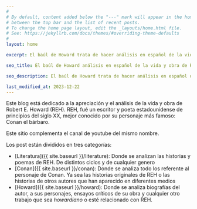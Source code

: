 ```yaml
---
#
# By default, content added below the "---" mark will appear in the home page
# between the top bar and the list of recent posts.
# To change the home page layout, edit the _layouts/home.html file.
# See: https://jekyllrb.com/docs/themes/#overriding-theme-defaults
#
layout: home

excerpt: El baúl de Howard trata de hacer análisis en español de la vida y obra de Robert E. Howard. Creador de Conan el bárbaro.

seo_title: El baúl de Howard análisis en español de la vida y obra de Robert E. Howard.

seo_description: El baúl de Howard trata de hacer análisis en español de la vida y obra de Robert E. Howard. Creador de Conan el bárbaro.

last_modified_at: 2023-12-22
---
```

Este blog está dedicado a la apreciación y el análisis de la vida y obra de Robert E. Howard (REH).
REH, fué un escritor y poeta estadounidense de principios del siglo XX, mejor conocido por su personaje más famoso: Conan el bárbaro.

Este sitio complementa el canal de youtube del mismo nombre.

Los post están divididos en tres categorías:

* [Literatura]({{ site.baseurl }}/literature): Donde se analizan las historias y poemas de REH. De distintos ciclos y de cualquier genero
* [Conan]({{ site.baseurl }}/conan): Donde se analiza todo los referente al personaje de Conan. Ya sea las historias originales de REH o las historias de otros autores que han aparecido en diferentes medios
* [Howard]({{ site.baseurl }}/howard): Donde se analiza biografías del autor, a sus personajes, ensayos críticos de su obra y cualquier otro trabajo que sea *howardiano* o esté relacionado con REH.
